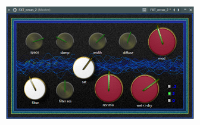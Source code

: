 ![Orcas Pug-in](https://github.com/tkomforty/Orcas_v2/blob/a2e6a28a120505bc26fb31cd470e5f4fbedd82bf/Contents/orcas.png)

